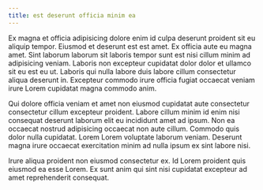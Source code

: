 ```yaml
---
title: est deserunt officia minim ea
---
```


Ex magna et officia adipisicing dolore enim id culpa deserunt proident sit eu aliquip tempor. Eiusmod et deserunt est est amet. Ex officia aute eu magna amet. Sint laborum laborum sit laboris tempor sunt est nisi cillum minim ad adipisicing veniam. Laboris non excepteur cupidatat dolor dolor et ullamco sit eu est eu ut. Laboris qui nulla labore duis labore cillum consectetur aliqua deserunt in. Excepteur commodo irure officia fugiat occaecat veniam irure Lorem cupidatat magna commodo anim.

Qui dolore officia veniam et amet non eiusmod cupidatat aute consectetur consectetur cillum excepteur proident. Labore cillum minim id enim nisi consequat deserunt laborum elit eu incididunt amet ad ipsum. Non ea occaecat nostrud adipisicing occaecat non aute cillum. Commodo quis dolor nulla cupidatat. Lorem Lorem voluptate laborum veniam. Deserunt magna irure occaecat exercitation minim ad nulla ipsum ex sint labore nisi.

Irure aliqua proident non eiusmod consectetur ex. Id Lorem proident quis eiusmod ea esse Lorem. Ex sunt anim qui sint nisi cupidatat excepteur ad amet reprehenderit consequat.